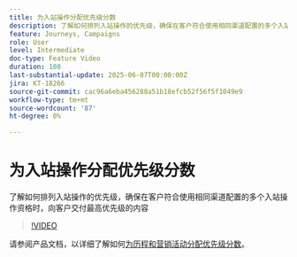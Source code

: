 ```yaml
---
title: 为入站操作分配优先级分数
description: 了解如何排列入站操作的优先级，确保在客户符合使用相同渠道配置的多个入站操作资格时，向客户交付最高优先级的内容
feature: Journeys, Campaigns
role: User
level: Intermediate
doc-type: Feature Video
duration: 180
last-substantial-update: 2025-06-07T00:00:00Z
jira: KT-18266
source-git-commit: cac96a6eba456288a51b18efcb52f56f5f1049e9
workflow-type: tm+mt
source-wordcount: '87'
ht-degree: 0%

---
```



# 为入站操作分配优先级分数

了解如何排列入站操作的优先级，确保在客户符合使用相同渠道配置的多个入站操作资格时，向客户交付最高优先级的内容

>[!VIDEO](https://video.tv.adobe.com/v/3435529/?learn=on&enablevpops)

请参阅产品文档，以详细了解如何[为历程和营销活动分配优先级分数](https://experienceleague.adobe.com/en/docs/journey-optimizer/using/conflict-prioritization/priority-scores)。
